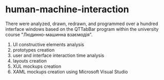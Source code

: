 # human-machine-interaction


There were analyzed, drawn, redrawn, and programmed over a hundred interface windows 
based on the QTTabBar program within the university course "Людинно-машинна взаємодія".

1. UI constructive elements analysis
2. prototypes creation
3. user and interface interaction time analysis
4. layouts creation
5. XUL mockups creation
6. XAML mockups creation using Microsoft Visual Studio
